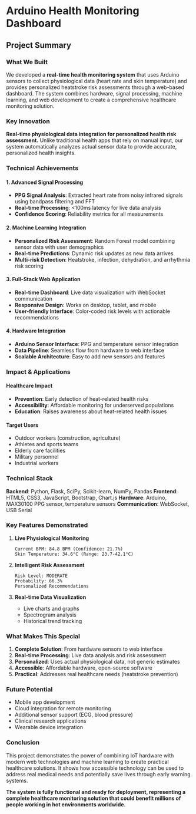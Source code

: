 # Arduino Health Monitoring Dashboard
## Project Summary

### What We Built

We developed a **real-time health monitoring system** that uses Arduino sensors to collect physiological data (heart rate and skin temperature) and provides personalized heatstroke risk assessments through a web-based dashboard. The system combines hardware, signal processing, machine learning, and web development to create a comprehensive healthcare monitoring solution.

### Key Innovation

**Real-time physiological data integration for personalized health risk assessment.** Unlike traditional health apps that rely on manual input, our system automatically analyzes actual sensor data to provide accurate, personalized health insights.

### Technical Achievements

#### 1. Advanced Signal Processing
- **PPG Signal Analysis**: Extracted heart rate from noisy infrared signals using bandpass filtering and FFT
- **Real-time Processing**: <100ms latency for live data analysis
- **Confidence Scoring**: Reliability metrics for all measurements

#### 2. Machine Learning Integration
- **Personalized Risk Assessment**: Random Forest model combining sensor data with user demographics
- **Real-time Predictions**: Dynamic risk updates as new data arrives
- **Multi-risk Detection**: Heatstroke, infection, dehydration, and arrhythmia risk scoring

#### 3. Full-Stack Web Application
- **Real-time Dashboard**: Live data visualization with WebSocket communication
- **Responsive Design**: Works on desktop, tablet, and mobile
- **User-friendly Interface**: Color-coded risk levels with actionable recommendations

#### 4. Hardware Integration
- **Arduino Sensor Interface**: PPG and temperature sensor integration
- **Data Pipeline**: Seamless flow from hardware to web interface
- **Scalable Architecture**: Easy to add new sensors and features

### Impact & Applications

#### Healthcare Impact
- **Prevention**: Early detection of heat-related health risks
- **Accessibility**: Affordable monitoring for underserved populations
- **Education**: Raises awareness about heat-related health issues

#### Target Users
- Outdoor workers (construction, agriculture)
- Athletes and sports teams
- Elderly care facilities
- Military personnel
- Industrial workers

### Technical Stack

**Backend**: Python, Flask, SciPy, Scikit-learn, NumPy, Pandas
**Frontend**: HTML5, CSS3, JavaScript, Bootstrap, Chart.js
**Hardware**: Arduino, MAX30100 PPG sensor, temperature sensors
**Communication**: WebSocket, USB Serial

### Key Features Demonstrated

1. **Live Physiological Monitoring**
   ```
   Current BPM: 84.8 BPM (Confidence: 21.7%)
   Skin Temperature: 34.6°C (Range: 23.7-42.1°C)
   ```

2. **Intelligent Risk Assessment**
   ```
   Risk Level: MODERATE
   Probability: 66.3%
   Personalized Recommendations
   ```

3. **Real-time Data Visualization**
   - Live charts and graphs
   - Spectrogram analysis
   - Historical trend tracking

### What Makes This Special

1. **Complete Solution**: From hardware sensors to web interface
2. **Real-time Processing**: Live data analysis and risk assessment
3. **Personalized**: Uses actual physiological data, not generic estimates
4. **Accessible**: Affordable hardware, open-source software
5. **Practical**: Addresses real healthcare needs (heatstroke prevention)

### Future Potential

- Mobile app development
- Cloud integration for remote monitoring
- Additional sensor support (ECG, blood pressure)
- Clinical research applications
- Wearable device integration

### Conclusion

This project demonstrates the power of combining IoT hardware with modern web technologies and machine learning to create practical healthcare solutions. It shows how accessible technology can be used to address real medical needs and potentially save lives through early warning systems.

**The system is fully functional and ready for deployment, representing a complete healthcare monitoring solution that could benefit millions of people working in hot environments worldwide.** 